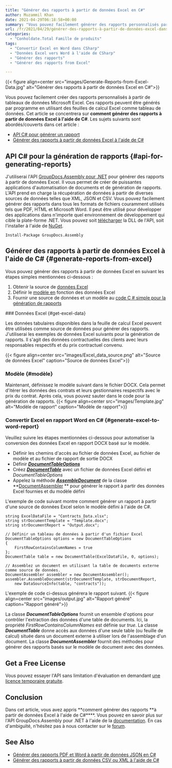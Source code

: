 ```yaml
---
title: "Générer des rapports à partir de données Excel en C#"
author: Muzammil Khan
date: 2021-04-29T06:18:58+00:00
summary: "Vous pouvez facilement générer des rapports personnalisés par programmation en utilisant des feuilles de calcul Excel comme tableau de données. Cet article se concentrera sur la <strong>façon de générer des rapports à partir de données Excel à l'aide de C#</strong> ."
url: /fr/2021/04/29/générer-des-rapports-à-partir-de-données-excel-dans-csharp/
categories:
  - "Conholdate.Total Famille de produits"
tags:
  - "Convertir Excel en Word dans CSharp"
  - "Données Excel vers Word à l'aide de CSharp"
  - "Générer des rapports"
  - "Générer des rapports from Excel"

---
```



{{< figure align=center src="images/Generate-Reports-from-Excel-Data.jpg" alt="Générer des rapports à partir de données Excel en C#">}}
 

Vous pouvez facilement créer des rapports personnalisés à partir de tableaux de données Microsoft Excel. Ces rapports peuvent être générés par programme en utilisant des feuilles de calcul Excel comme tableau de données. Cet article se concentrera sur **comment générer des rapports à partir de données Excel à l'aide de C#**.
Les sujets suivants sont abordés/couverts dans cet article :
  * [API C# pour générer un rapport][2]
  * [Générer des rapports à partir de données Excel à l'aide de C#][3]

## API C# pour la génération de rapports {#api-for-generating-reports}

J'utiliserai l'API [GroupDocs.Assembly pour .NET][4] pour générer des rapports à partir de données Excel. Il vous permet de créer de puissantes applications d'automatisation de documents et de génération de rapports. L'API prend en charge la récupération de données à partir de diverses sources de données telles que XML, JSON et CSV. Vous pouvez facilement générer des rapports dans tous les formats de fichiers couramment utilisés tels que PDF, HTML et Microsoft Word. Il peut être utilisé pour développer des applications dans n'importe quel environnement de développement qui cible la plate-forme .NET.
Vous pouvez soit [télécharger][5] la DLL de l'API, soit l'installer à l'aide de [NuGet][6].
<pre class="wp-block-code"><code>Install-Package GroupDocs.Assembly</code></pre>
## Générer des rapports à partir de données Excel à l'aide de C# {#generate-reports-from-excel}

Vous pouvez générer des rapports à partir de données Excel en suivant les étapes simples mentionnées ci-dessous :
<ol id="block-7217a74c-2677-474d-aee2-df72121b5cd2"><li>Obtenir la source de <a href="#get-excel-data">données Excel</a></li><li>Définir le <a href="#template">modèle en</a> fonction des données Excel</li><li>Fournir une source de données et un modèle au <a href="#generate-excel-to-word-report">code C # simple pour la génération de rapports</a></li></ol>
### Données Excel {#get-excel-data}
<p id="block-17f4a041-9fca-4b56-b0b9-a19227bff1fc">Les données tabulaires disponibles dans la feuille de calcul Excel peuvent être utilisées comme source de données pour générer des rapports. J'utiliserai les exemples de données Excel suivants pour la génération de rapports. Il s'agit des données contractuelles des clients avec leurs responsables respectifs et du prix contractuel convenu.

{{< figure align=center src="images/Excel_data_source.png" alt="Source de données Excel" caption="Source de données Excel">}}
 

### Modèle {#modèle}
Maintenant, définissez le modèle suivant dans le fichier DOCX. Cela permet d'itérer les données des contrats et leurs gestionnaires respectifs avec le prix du contrat. Après cela, vous pouvez sauter dans le code pour la génération de rapports.
{{< figure align=center src="images/Template.jpg" alt="Modèle de rapport" caption="Modèle de rapport">}}
 

### Convertir Excel en rapport Word en C# {#generate-excel-to-word-report}
Veuillez suivre les étapes mentionnées ci-dessous pour automatiser la conversion des données Excel en rapport DOCX basé sur le modèle.
  * Définir les chemins d'accès au fichier de données Excel, au fichier de modèle et au fichier de rapport de sortie DOCX
  * Définir _**[DocumentTableOptions][9]**_
  * Créez _**[DocumentTable][10]**_ avec un fichier de données Excel défini et _DocumentTableOptions_
  * Appelez la méthode _**[AssembleDocument][11]**_ de la classe **[DocumentAssembler][12] ** pour générer le rapport à partir des données Excel fournies et du modèle défini

L'exemple de code suivant montre comment générer un rapport à partir d'une source de données Excel selon le modèle défini à l'aide de C#.
```
string ExcelDataFile = "Contracts_Data.xlsx";
string strDocumentTemplate = "Template.docx";
string strDocumentReport = "Output.docx";

// Définir un tableau de données à partir d'un fichier Excel
DocumentTableOptions options = new DocumentTableOptions 
{ 
    FirstRowContainsColumnNames = true 
};
DocumentTable table = new DocumentTable(ExcelDataFile, 0, options);

// Assemblez un document en utilisant la table de documents externe comme source de données.
DocumentAssembler assembler = new DocumentAssembler();
assembler.AssembleDocument(strDocumentTemplate, strDocumentReport,
    new DataSourceInfo(table, "contracts"));
```

L'exemple de code ci-dessus générera le rapport suivant.
{{< figure align=center src="images/output.jpg" alt="Rapport généré" caption="Rapport généré">}}
 

La classe _**DocumentTableOptions**_ fournit un ensemble d'options pour contrôler l'extraction des données d'une table de documents. Ici, la propriété _FirstRowContainsColumnNames_ est définie sur _true_.
La classe _**DocumentTable**_ donne accès aux données d'une seule table (ou feuille de calcul) située dans un document externe à utiliser lors de l'assemblage d'un document.
La classe **_DocumentAssembler_** fournit des méthodes pour générer des rapports basés sur le modèle de document avec des données.
## Get a Free License

Vous pouvez essayer l'API sans limitation d'évaluation en demandant [une licence temporaire gratuite][14].
## Conclusion

Dans cet article, vous avez appris **comment générer des rapports **à partir de données Excel à l'aide de C#****. Vous pouvez en savoir plus sur l'API GroupDocs.Assembly pour .NET à l'aide de la [documentation][15]. En cas d'ambiguïté, n'hésitez pas à nous contacter sur le [forum][16].
## See Also

  * [Générer des rapports PDF et Word à partir de données JSON en C#][17]
  * [Générer des rapports à partir de données CSV ou XML à l'aide de C#][18]

 [1]: https://blog.conholdate.com/wp-content/uploads/sites/27/2021/04/Generate-Reports-from-Excel-Data.jpg
 [2]: #api-for-generating-reports
 [3]: #generate-reports-from-excel
 [4]: https://products.groupdocs.com/assembly/net
 [5]: https://downloads.groupdocs.com/assembly/net
 [6]: https://www.nuget.org/packages/GroupDocs.Assembly
 [7]: https://blog.conholdate.com/wp-content/uploads/sites/27/2021/04/Excel_data_source.png
 [8]: https://blog.conholdate.com/wp-content/uploads/sites/27/2021/04/Template.jpg
 [9]: https://apireference.groupdocs.com/assembly/net/groupdocs.assembly.data/documenttableoptions
 [10]: https://apireference.groupdocs.com/assembly/net/groupdocs.assembly.data/documenttable
 [11]: https://apireference.groupdocs.com/assembly/net/groupdocs.assembly.documentassembler/assembledocument/methods/2
 [12]: https://apireference.groupdocs.com/assembly/net/groupdocs.assembly/documentassembler
 [13]: https://blog.conholdate.com/wp-content/uploads/sites/27/2021/04/output.jpg
 [14]: https://purchase.groupdocs.com/temporary-license
 [15]: https://docs.groupdocs.com/assembly/net/
 [16]: https://forum.groupdocs.com/c/assembly/
 [17]: https://blog.groupdocs.com/2021/03/20/generate-reports-from-json-data-in-csharp/
 [18]: https://blog.groupdocs.com/2019/10/21/generate-reports-from-csv-xml-in-csharp/






